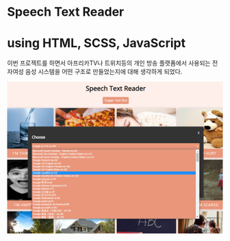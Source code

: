 # Speech Text Reader

<h1>using HTML, SCSS, JavaScript</h1>

이번 프로젝트를 하면서 아프리카TV나 트위치등의 개인 방송 플랫폼에서 사용되는 전자여성 음성 시스템을 어떤 구조로 만들었는지에 대해 생각하게 되었다.

![이미지1](./img/readme.png)

